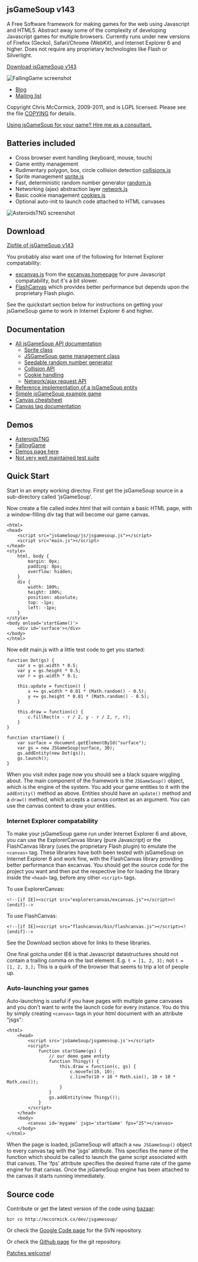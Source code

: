 jsGameSoup v143
--------------

A Free Software framework for making games for the web using Javascript and HTML5. Abstract away some of the complexity of developing Javascript games for multiple browsers. Currently runs under new versions of Firefox (Gecko), Safari/Chrome (WebKit), and Internet Explorer 6 and higher. Does not require any proprietary technologies like Flash or Silverlight.

[Download jsGameSoup v143](http://mccormick.cx/projects/jsGameSoup/jsGameSoup-v143.zip)

![FallingGame screenshot](http://mccormick.cx/projects/jsGameSoup/screenshots/FallingGame.png)

 * [Blog](http://mccormick.cx/news/tags/jsgamesoup)
 * [Mailing list](http://groups.google.com/group/jsgamesoup)

Copyright Chris McCormick, 2009-2011, and is LGPL licensed. Please see the file [COPYING](http://mccormick.cx/projects/jsGameSoup/COPYING) for details.

[Using jsGameSoup for your game? Hire me as a consultant.](mailto:chris@mccormickit.com)

Batteries included
------------------

 * Cross browser event handling (keyboard, mouse, touch)
 * Game entity management
 * Rudimentary polygon, box, circle collision detection [collisions.js](http://mccormick.cx/projects/jsGameSoup/js/js/collisions.js)
 * Sprite management [sprite.js](http://mccormick.cx/projects/jsGameSoup/js/js/sprite.js)
 * Fast, deterministic random number generator [random.js](http://mccormick.cx/projects/jsGameSoup/js/js/random.js)
 * Networking (ajax) abstraction layer [network.js](http://mccormick.cx/projects/jsGameSoup/js/js/network.js)
 * Basic cookie management [cookies.js](http://mccormick.cx/projects/jsGameSoup/js/js/cookies.js)
 * Optional auto-init to launch code attached to HTML canvases

![AsteroidsTNG screenshot](http://mccormick.cx/projects/jsGameSoup/screenshots/AsteroidsTNG.png)

Download
--------

[Zipfile of jsGameSoup v143](http://mccormick.cx/projects/jsGameSoup/jsGameSoup-v143.zip)

You probably also want one of the following for Internet Explorer compatability:

 * [excanvas.js](http://explorercanvas.googlecode.com/svn/trunk/excanvas.js) from the [excanvas homepage](http://code.google.com/p/explorercanvas/) for pure Javascript compatability, but it's a bit slower.
 * [FlashCanvas](http://flashcanvas.net/download) which provides better performance but depends upon the proprietary Flash plugin.

See the quickstart section below for instructions on getting your jsGameSoup game to work in Internet Explorer 6 and higher.

Documentation
-------------

 * [All jsGameSoup API documentation](http://mccormick.cx/projects/jsGameSoup/jsdocs)
   * [Sprite class](http://mccormick.cx/projects/jsGameSoup/jsdocs/symbols/Sprite.html)
   * [JSGameSoup game management class](http://mccormick.cx/projects/jsGameSoup/jsdocs/symbols/JSGameSoup.html)
   * [Seedable random number generator](http://mccormick.cx/projects/jsGameSoup/jsdocs/symbols/SeedableRandom.html)
   * [Collision API](http://mccormick.cx/projects/jsGameSoup/jsdocs/symbols/collide.html)
   * [Cookie handling](http://mccormick.cx/projects/jsGameSoup/jsdocs/symbols/cookies.html)
   * [Network/ajax request API](http://mccormick.cx/projects/jsGameSoup/jsdocs/symbols/network.html)
 * [Reference implementation of a jsGameSoup entity](http://mccormick.cx/projects/jsGameSoup/jsdocs/symbols/ExampleEntity.html)
 * [Simple jsGameSoup example game](http://mccormick.cx/projects/jsGameSoup/jsdocs/symbols/src/example-game.js.html)
 * [Canvas cheatsheet](http://www.nihilogic.dk/labs/canvas_sheet/HTML5_Canvas_Cheat_Sheet.png)
 * [Canvas tag documentation](http://www.whatwg.org/specs/web-apps/current-work/multipage/the-canvas-element.html#the-canvas-element)

Demos
-----

 * [AsteroidsTNG](http://mccormick.cx/dev/blogref/AsteroidsTNG/)
 * [FallingGame](http://mccormick.cx/dev/blogref/FallingGame/)
 * [Demos page here](http://mccormick.cx/projects/jsGameSoup/demos)
 * [Not very well maintained test suite](http://mccormick.cx/projects/jsGameSoup/tests)

Quick Start
-----------

Start in an empty working directoy. First get the jsGameSoup source in a sub-directory called 'jsGameSoup'.

Now create a file called index.html that will contain a basic HTML page, with a window-filling div tag that will become our game canvas.

	<html>
	<head>
		<script src="jsGameSoup/js/jsgamesoup.js"></script>
		<script src="main.js"></script>
	</head>
	<style>
		html, body {
			margin: 0px;
			padding: 0px;
			overflow: hidden;
		}
		div {
			width: 100%;
			height: 100%;
			position: absolute;
			top: -1px;
			left: -1px;
		}
	</style>
	<body onload='startGame()'>
		<div id='surface'></div>
	</body>
	</html>

Now edit main.js with a little test code to get you started:

	function Dot(gs) {
		var x = gs.width * 0.5;
		var y = gs.height * 0.5;
		var r = gs.width * 0.1;
		
		this.update = function() {
			x += gs.width * 0.01 * (Math.random() - 0.5);
			y += gs.height * 0.01 * (Math.random() - 0.5);
		}
		
		this.draw = function(c) {
			c.fillRect(x - r / 2, y - r / 2, r, r);
		}
	}
	
	function startGame() {
		var surface = document.getElementById("surface");
		var gs = new JSGameSoup(surface, 30);
		gs.addEntity(new Dot(gs));
		gs.launch();
	}

When you visit index page now you should see a black square wiggling about. The main component of the framework is the `JSGameSoup()` object, which is the engine of the system. You add your game entities to it with the `addEntity()` method as above. Entities should have an `update()` method and a `draw()` method, which accepts a canvas context as an argument. You can use the canvas context to draw your entities.

### Internet Explorer compatability ###

To make your jsGameSoup game run under Internet Explorer 6 and above, you can use the ExplorerCanvas library (pure Javascript) or the FlashCanvas library (uses the proprietary Flash plugin) to emulate the `<canvas>` tag. These libraries have both been tested with jsGameSoup on Internet Explorer 6 and work fine, with the FlashCanvas library providing better performance than excanvas. You should get the source code for the project you want and then put the respective line for loading the library inside the `<head>` tag, before any other `<script>` tags.

To use ExplorerCanvas:

	<!--[if IE]><script src="explorercanvas/excanvas.js"></script><![endif]-->

To use FlashCanvas:

	<!--[if IE]><script src="flashcanvas/bin/flashcanvas.js"></script><![endif]-->

See the Download section above for links to these libraries.

One final gotcha under IE6 is that Javascript datastructures should not contain a trailing comma on the last element. E.g. `t = [1, 2, 3];` not `t = [1, 2, 3,];` This is a quirk of the browser that seems to trip a lot of people up.

### Auto-launching your games ###

Auto-launching is useful if you have pages with multiple game canvases and you don't want to write the launch code for every instance. You do this by simply creating `<canvas>` tags in your html document with an attribute "jsgs":

	<html>
		<head>
			<script src='jsGameSoup/jsgamesoup.js'></script>
			<script>
				function startGame(gs) {
					// our demo game entity
					function Thingy() {
						this.draw = function(c, gs) {
							c.moveTo(10, 10);
							c.lineTo(10 + 10 * Math.sin(), 10 + 10 * Math.cos());
						}
					}
					gs.addEntity(new Thingy());
				}
			</script>
		</head>
		<body>
			<canvas id='mygame' jsgs='startGame' fps="25"></canvas>
		</body>
	</html>

When the page is loaded, jsGameSoup will attach a `new JSGameSoup()` object to every canvas tag with the 'jsgs' attribute. This specifies the name of the function which should be called to launch the game script associated with that canvas. The 'fps' attribute specifies the desired frame rate of the game engine for that canvas. Once the jsGameSoup engine has been attached to the canvas it starts running immediately.

Source code
-----------

Contribute or get the latest version of the code using [bazaar](http://bazaar-vcs.org/):

	bzr co http://mccormick.cx/dev/jsgamesoup/

Or check the [Google Code page](http://code.google.com/p/jsgamesoup/) for the SVN repository.

Or check the [Github page](https://github.com/chr15m/jsGameSoup) for the git repository.


[Patches welcome](mailto:chris@mccormick.cx)!

